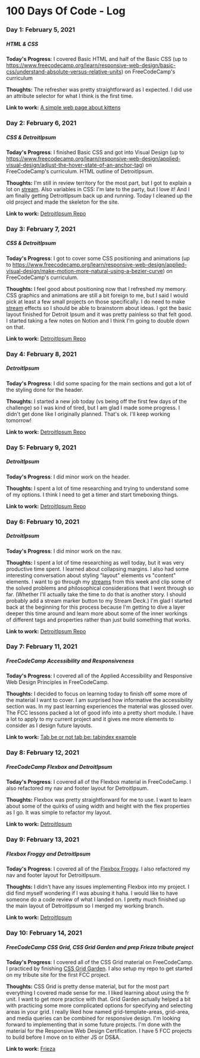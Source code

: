 # 100 Days Of Code - Log

### Day 1: February 5, 2021
##### HTML & CSS

**Today's Progress**: I covered Basic HTML and half of the Basic CSS (up to https://www.freecodecamp.org/learn/responsive-web-design/basic-css/understand-absolute-versus-relative-units) on FreeCodeCamp's curriculum

**Thoughts:** The refresher was pretty straightforward as I expected. I did use an attribute selector for what I think is the first time.

**Link to work:** [A simple web page about kittens](https://codepen.io/jeseekia/pen/wvoGvXK)

### Day 2: February 6, 2021
##### CSS & DetroitIpsum

**Today's Progress**: I finished Basic CSS and got into Visual Design (up to https://www.freecodecamp.org/learn/responsive-web-design/applied-visual-design/adjust-the-hover-state-of-an-anchor-tag) on FreeCodeCamp's curriculum. HTML outline of DetroitIpsum.

**Thoughts:** I'm still in review territory for the most part, but I got to explain a lot on [stream](http://twitch.tv/metadevgirl). Also variables in CSS: I'm late to the party, but I love it! And I am finally getting DetroitIpsum back up and running. Today I cleaned up the old project and made the skeleton for the site.

**Link to work:** [DetroitIpsum Repo](https://github.com/jeseekia/DetroitIpsum/commit/c05baa42a8f52d41f136b87f6593b604176e6327)

### Day 3: February 7, 2021
##### CSS & DetroitIpsum

**Today's Progress**: I got to cover some CSS positioning and animations (up to https://www.freecodecamp.org/learn/responsive-web-design/applied-visual-design/make-motion-more-natural-using-a-bezier-curve) on FreeCodeCamp's curriculum.

**Thoughts:** I feel good about positioning now that I refreshed my memory. CSS graphics and animations are still a bit foreign to me, but I said I would pick at least a few small projects on those specifically. I do need to make [stream](http://twitch.tv/metadevgirl) effects so I should be able to brainstorm about ideas. I got the basic layout finished for Detroit Ipsum and it was pretty painless so that felt good. I started taking a few notes on Notion and I think I'm going to double down on that.

**Link to work:** [DetroitIpsum Repo](https://github.com/jeseekia/DetroitIpsum/commits/site-layout)

### Day 4: February 8, 2021
##### DetroitIpsum

**Today's Progress**: I did some spacing for the main sections and got a lot of the styling done for the header.

**Thoughts:** I started a new job today (vs being off the first few days of the challenge) so I was kind of tired, but I am glad I made some progress. I didn't get done like I originally planned. That's ok. I'll keep working tomorrow!

**Link to work:** [DetroitIpsum Repo](https://github.com/jeseekia/DetroitIpsum/commit/2d9546d376e1afc99268448ee520ce55e69a19f5)

### Day 5: February 9, 2021
##### DetroitIpsum

**Today's Progress**: I did minor work on the header.

**Thoughts:** I spent a lot of time researching and trying to understand some of my options. I think I need to get a timer and start timeboxing things.

**Link to work:** [DetroitIpsum Repo](https://github.com/jeseekia/DetroitIpsum/commit/183c0c2301952ffdd41cc002c0294de97ab199ec)

### Day 6: February 10, 2021
##### DetroitIpsum

**Today's Progress**: I did minor work on the nav.

**Thoughts:** I spent a lot of time researching as well today, but it was very productive time spent. I learned about collapsing margins. I also had some interesting conversation about styling "layout" elements vs "content" elements. I want to go through my [streams](http://twitch.tv/metadevgirl) from this week and clip some of the solved problems and philosophical considerations that I went through so far. (Whether I'll actually take the time to do that is another story. I should probably add a stream marker button to my Stream Deck.) I'm glad I started back at the beginning for this process because I'm getting to dive a layer deeper this time around and learn more about some of the inner workings of different tags and properties rather than just build something that works.

**Link to work:** [DetroitIpsum Repo](https://github.com/jeseekia/DetroitIpsum/commit/f88268f39ecba1006c4c1e36ad4445454022d5e3)

### Day 7: February 11, 2021
##### FreeCodeCamp Accessibility and Responsiveness

**Today's Progress**: I covered all of the Applied Accessibility and Responsive Web Design Principles in FreeCodeCamp.

**Thoughts:** I decided to focus on learning today to finish off some more of the material I want to cover. I am surprised how informative the accessibility section was. In my past learning experiences the material was glossed over. The FCC lessons packed a lot of good info into a pretty short module. I have a lot to apply to my current project and it gives me more elements to consider as I design future layouts.

**Link to work:** [Tab be or not tab be: tabindex example](https://codepen.io/jeseekia/pen/wvooYzo)

### Day 8: February 12, 2021
##### FreeCodeCamp Flexbox and DetroitIpsum

**Today's Progress**: I covered all of the Flexbox material in FreeCodeCamp. I also refactored my nav and footer layout for DetroitIpsum.

**Thoughts:** Flexbox was pretty straightforward for me to use. I want to learn about some of the quirks of using width and height with the flex properties as I go. It was simple to refactor my layout.

**Link to work:** [DetroitIpsum](https://github.com/jeseekia/DetroitIpsum/commit/fbd905e47bc3b03b2708a97314adbff9eb39d7c3)


### Day 9: February 13, 2021
##### Flexbox Froggy and DetroitIpsum

**Today's Progress**: I covered all of the [Flexbox Froggy](https://flexboxfroggy.com/). I also refactored my nav and footer layout for DetroitIpsum.

**Thoughts:** I didn't have any issues implementing Flexbox into my project. I did find myself wondering if I was abusing it haha. I would like to have someone do a code review of what I landed on. I pretty much finished up the main layout of DetroitIpsum so I merged my working branch.

**Link to work:** [DetroitIpsum](https://github.com/jeseekia/DetroitIpsum/commit/c85cf0db7cafa5197dcfab3563212fc614f42d4e)

### Day 10: February 14, 2021
##### FreeCodeCamp CSS Grid, CSS Grid Garden and prep Frieza tribute project

**Today's Progress**: I covered all of the CSS Grid material on FreeCodeCamp. I practiced by finishing [CSS Grid Garden](https://cssgridgarden.com). I also setup my repo to get started on my tribute site for the first FCC project.

**Thoughts:** CSS Grid is pretty dense material, but for the most part everything I covered made sense for me. I liked learning about using the fr unit. I want to get more practice with that. Grid Garden actually helped a bit with practicing some more complicated options for specifying and selecting areas in your grid. I really liked how named grid-template-areas, grid-area, and media queries can be combined for responsive design. I'm looking forward to implementing that in some future projects. I'm done with the material for the Responsive Web Design Certification. I have 5 FCC projects to build before I move on to either JS or DS&A.

**Link to work:** [Frieza](https://github.com/jeseekia/frieza/commit/9839a1d862e0836c3947b216033e96e38aa36ac6)
